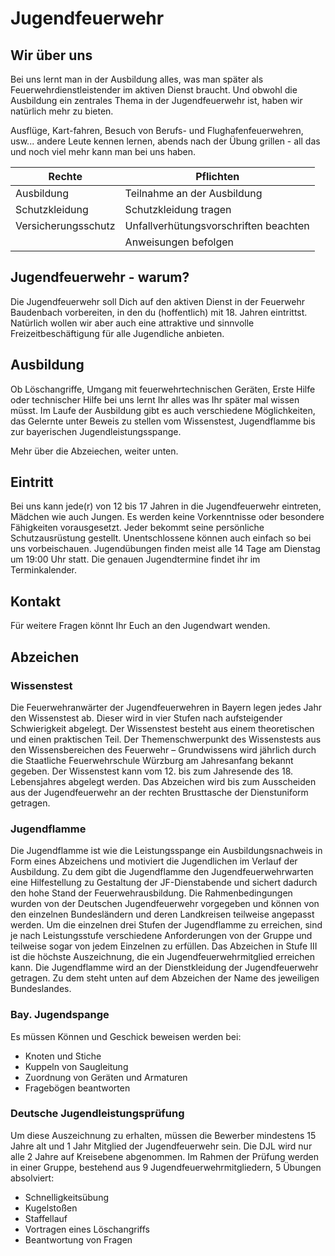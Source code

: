 # Jugendfeuerwehr

## Wir über uns

Bei uns lernt man in der Ausbildung alles, was man später als Feuerwehrdienstleistender im aktiven Dienst braucht. Und obwohl die Ausbildung ein zentrales Thema in der Jugendfeuerwehr ist, haben wir natürlich mehr zu bieten.

Ausflüge, Kart-fahren, Besuch von Berufs- und Flughafenfeuerwehren, usw... andere Leute kennen lernen, abends nach der Übung grillen - all das und noch viel mehr kann man bei uns haben. 

| Rechte              | Pflichten                             |
|---------------------|---------------------------------------|
| Ausbildung          | Teilnahme an der Ausbildung           |
| Schutzkleidung      | Schutzkleidung tragen                 |
| Versicherungsschutz | Unfallverhütungsvorschriften beachten |
|                     | Anweisungen befolgen                  |

## Jugendfeuerwehr - warum?

Die Jugendfeuerwehr soll Dich auf den aktiven Dienst in der Feuerwehr Baudenbach vorbereiten, in den du (hoffentlich) mit 18. Jahren eintrittst. Natürlich wollen wir aber auch eine attraktive und sinnvolle Freizeitbeschäftigung für alle Jugendliche anbieten.

## Ausbildung

Ob Löschangriffe, Umgang mit feuerwehrtechnischen Geräten, Erste Hilfe oder technischer Hilfe bei uns lernt Ihr alles was Ihr später mal wissen müsst. Im Laufe der Ausbildung gibt es auch verschiedene Möglichkeiten, das Gelernte unter Beweis zu stellen vom Wissenstest, Jugendflamme bis zur bayerischen Jugendleistungsspange.

Mehr über die Abzeiechen, weiter unten.

## Eintritt

Bei uns kann jede(r) von 12 bis 17 Jahren in die Jugendfeuerwehr eintreten, Mädchen wie auch Jungen. Es werden keine Vorkenntnisse oder besondere Fähigkeiten vorausgesetzt. Jeder bekommt seine persönliche Schutzausrüstung gestellt.
Unentschlossene können auch einfach so bei uns vorbeischauen.
Jugendübungen finden meist alle 14 Tage am Dienstag um 19:00 Uhr statt.
Die genauen Jugendtermine findet ihr im Terminkalender.

## Kontakt

Für weitere Fragen könnt Ihr Euch an den Jugendwart wenden.


## Abzeichen
### Wissenstest

Die Feuerwehranwärter der Jugendfeuerwehren in Bayern legen jedes Jahr den Wissenstest ab. Dieser wird in vier Stufen nach aufsteigender Schwierigkeit abgelegt. Der Wissenstest besteht aus einem theoretischen und einen praktischen Teil. Der Themenschwerpunkt des Wissenstests aus den Wissensbereichen des Feuerwehr – Grundwissens wird jährlich durch die Staatliche Feuerwehrschule Würzburg am Jahresanfang bekannt gegeben. Der Wissenstest kann vom 12. bis zum Jahresende des 18. Lebensjahres abgelegt werden. Das Abzeichen wird bis zum Ausscheiden aus der Jugendfeuerwehr an der rechten Brusttasche der Dienstuniform getragen.

### Jugendflamme

Die Jugendflamme ist wie die Leistungsspange ein Ausbildungsnachweis in Form eines Abzeichens und motiviert die Jugendlichen im Verlauf der Ausbildung. Zu dem gibt die Jugendflamme den Jugendfeuerwehrwarten eine Hilfestellung zu Gestaltung der JF-Dienstabende und sichert dadurch den hohe Stand der Feuerwehrausbildung.
Die Rahmenbedingungen wurden von der Deutschen Jugendfeuerwehr vorgegeben und können von den einzelnen Bundesländern und deren Landkreisen teilweise angepasst werden.
Um die einzelnen drei Stufen der Jugendflamme zu erreichen, sind je nach Leistungsstufe verschiedene Anforderungen von der Gruppe und teilweise sogar von jedem Einzelnen zu erfüllen.
Das Abzeichen in Stufe III ist die höchste Auszeichnung, die ein Jugendfeuerwehrmitglied erreichen kann.
Die Jugendflamme wird an der Dienstkleidung der Jugendfeuerwehr getragen. Zu dem steht unten auf dem Abzeichen der Name des jeweiligen Bundeslandes.

### Bay. Jugendspange

Es müssen Können und Geschick beweisen werden bei:

* Knoten und Stiche
* Kuppeln von Saugleitung
* Zuordnung von Geräten und Armaturen
* Fragebögen beantworten


### Deutsche Jugendleistungsprüfung

Um diese Auszeichnung zu erhalten, müssen die Bewerber mindestens 15 Jahre alt und 1 Jahr Mitglied der Jugendfeuerwehr sein. Die DJL wird nur alle 2 Jahre auf Kreisebene abgenommen.
Im Rahmen der Prüfung werden in einer Gruppe, bestehend aus 9 Jugendfeuerwehrmitgliedern, 5 Übungen absolviert:

* Schnelligkeitsübung
* Kugelstoßen
* Staffellauf
* Vortragen eines Löschangriffs
* Beantwortung von Fragen
